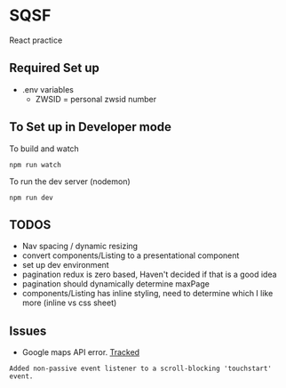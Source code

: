 # SQSF
React practice

## Required Set up
- .env variables
  - ZWSID = personal zwsid number

## To Set up in Developer mode

To build and watch
```
npm run watch
```

To run the dev server (nodemon)
```
npm run dev
```

## TODOS
- Nav spacing / dynamic resizing
- convert components/Listing to a presentational component
- set up dev environment
- pagination redux is zero based, Haven't decided if that is a good idea
- pagination should dynamically determine maxPage
- components/Listing has inline styling, need to determine which I like more (inline vs css sheet)

## Issues
- Google maps API error. [Tracked](issuetracker.google.com/issues/63211698)
```
Added non-passive event listener to a scroll-blocking 'touchstart' event.
 ```
